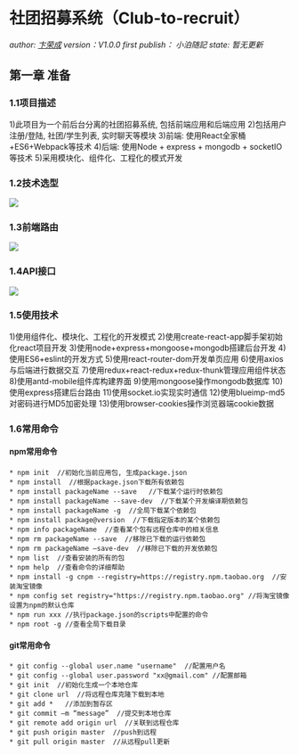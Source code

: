 # 社团招募系统（Club-to-recruit）
*author: [卞荣成](https://www.itsolotime.com)
version：V1.0.0
first publish： 小泊随記
state: 暂无更新*

##  第一章 准备
### 1.1项目描述
1)此项目为一个前后台分离的社团招募系统, 包括前端应用和后端应用
2)包括用户注册/登陆, 社团/学生列表, 实时聊天等模块
3)前端: 使用React全家桶+ES6+Webpack等技术
4)后端: 使用Node + express + mongodb + socketIO等技术
5)采用模块化、组件化、工程化的模式开发

### 1.2技术选型
![](https://i.imgur.com/hA4lCJ8.png)

### 1.3前端路由
![](https://i.imgur.com/gidZrcp.png)

### 1.4API接口
![](https://i.imgur.com/3hcXvop.png)

### 1.5使用技术
1)使用组件化、模块化、工程化的开发模式
2)使用create-react-app脚手架初始化react项目开发
3)使用node+express+mongoose+mongodb搭建后台开发
4)使用ES6+eslint的开发方式
5)使用react-router-dom开发单页应用
6)使用axios与后端进行数据交互
7)使用redux+react-redux+redux-thunk管理应用组件状态
8)使用antd-mobile组件库构建界面
9)使用mongoose操作mongodb数据库
10)使用express搭建后台路由
11)使用socket.io实现实时通信
12)使用blueimp-md5对密码进行MD5加密处理
13)使用browser-cookies操作浏览器端cookie数据

### 1.6常用命令
#### npm常用命令
```
* npm init  //初始化当前应用包, 生成package.json
* npm install  //根据package.json下载所有依赖包
* npm install packageName --save   //下载某个运行时依赖包
* npm install packageName --save-dev  //下载某个开发编译期依赖包
* npm install packageName -g  //全局下载某个依赖包
* npm install package@version  //下载指定版本的某个依赖包
* npm info packageName  //查看某个包有远程仓库中的相关信息
* npm rm packageName --save  //移除已下载的运行依赖包
* npm rm packageName –save-dev  //移除已下载的开发依赖包
* npm list  //查看安装的所有的包
* npm help  //查看命令的详细帮助
* npm install -g cnpm --registry=https://registry.npm.taobao.org  //安装淘宝镜像
* npm config set registry="https://registry.npm.taobao.org" //将淘宝镜像设置为npm的默认仓库
* npm run xxx //执行package.json的scripts中配置的命令
* npm root -g //查看全局下载目录
```
#### git常用命令
```
* git config --global user.name "username"  //配置用户名
* git config --global user.password "xx@gmail.com" //配置邮箱
* git init  //初始化生成一个本地仓库 
* git clone url  //将远程仓库克隆下载到本地 
* git add *   //添加到暂存区 
* git commit –m “message”  //提交到本地仓库 
* git remote add origin url  //关联到远程仓库 
* git push origin master  //push到远程 
* git pull origin master  //从远程pull更新
```